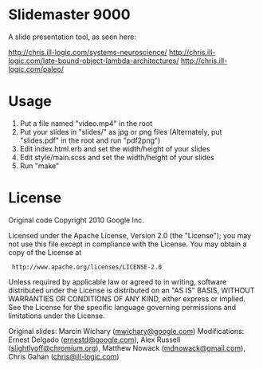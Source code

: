 # Slidemaster 9000

A slide presentation tool, as seen here:

  http://chris.ill-logic.com/systems-neuroscience/
  http://chris.ill-logic.com/late-bound-object-lambda-architectures/
  http://chris.ill-logic.com/paleo/

# Usage

 1. Put a file named "video.mp4" in the root
 2. Put your slides in "slides/" as jpg or png files
    (Alternately, put "slides.pdf" in the root and run "pdf2png")
 3. Edit index.html.erb and set the width/height of your slides
 4. Edit style/main.scss and set the width/height of your slides
 5. Run "make"

# License

Original code Copyright 2010 Google Inc.

  Licensed under the Apache License, Version 2.0 (the "License");
  you may not use this file except in compliance with the License.
  You may obtain a copy of the License at
 
     http://www.apache.org/licenses/LICENSE-2.0
 
  Unless required by applicable law or agreed to in writing, software
  distributed under the License is distributed on an "AS IS" BASIS,
  WITHOUT WARRANTIES OR CONDITIONS OF ANY KIND, either express or implied.
  See the License for the specific language governing permissions and
  limitations under the License.
 
  Original slides: Marcin Wichary (mwichary@google.com)
  Modifications: Ernest Delgado (ernestd@google.com), Alex Russell (slightlyoff@chromium.org), Matthew Nowack (mdnowack@gmail.com), Chris Gahan (chris@ill-logic.com)
